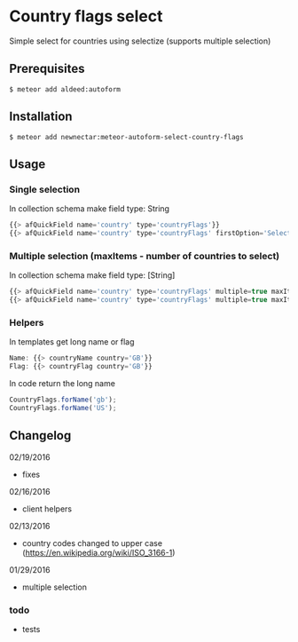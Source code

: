 # Country flags select

Simple select for countries using selectize (supports multiple selection)

## Prerequisites

```
$ meteor add aldeed:autoform
```

## Installation

```
$ meteor add newnectar:meteor-autoform-select-country-flags
```

## Usage

### Single selection

In collection schema make field type: String

```javascript
{{> afQuickField name='country' type='countryFlags'}}
{{> afQuickField name='country' type='countryFlags' firstOption='Select a country'}}
```

### Multiple selection (maxItems - number of countries to select)

In collection schema make field type: [String]

```javascript
{{> afQuickField name='country' type='countryFlags' multiple=true maxItems=5}}
{{> afQuickField name='country' type='countryFlags' multiple=true maxItems=5 firstOption='Select a country'}}
```

### Helpers

In templates get long name or flag

```javascript
Name: {{> countryName country='GB'}}
Flag: {{> countryFlag country='GB'}}
```

In code return the long name

```javascript
CountryFlags.forName('gb');
CountryFlags.forName('US');
```

## Changelog

02/19/2016
- fixes

02/16/2016
- client helpers

02/13/2016
- country codes changed to upper case (https://en.wikipedia.org/wiki/ISO_3166-1)

01/29/2016
- multiple selection

### todo
- tests

